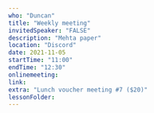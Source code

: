 ```yaml
---
who: "Duncan"
title: "Weekly meeting"
invitedSpeaker: "FALSE"
description: "Mehta paper"
location: "Discord"
date: 2021-11-05
startTime: "11:00"
endTime: "12:30"
onlinemeeting: 
link: 
extra: "Lunch voucher meeting #7 ($20)"
lessonFolder: 
---
```

